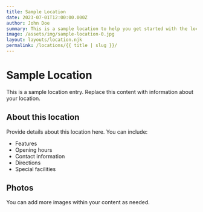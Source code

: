 ```yaml
---
title: Sample Location
date: 2023-07-01T12:00:00.000Z
author: John Doe
summary: This is a sample location to help you get started with the locations collection.
image: /assets/img/sample-location-0.jpg
layout: layouts/location.njk
permalink: /locations/{{ title | slug }}/
---
```

# Sample Location

This is a sample location entry. Replace this content with information about your location.

## About this location

Provide details about this location here. You can include:

- Features
- Opening hours
- Contact information
- Directions
- Special facilities

## Photos

You can add more images within your content as needed.
